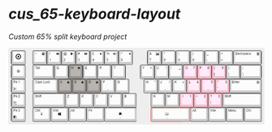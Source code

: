 # *cus_65-keyboard-layout*

*Custom 65% split keyboard project*

![Keyboard Layout:](keyboard-layout.jpg)
